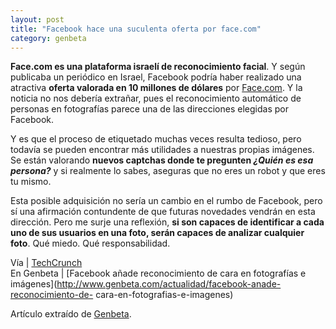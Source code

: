 ```yaml
---
layout: post
title: "Facebook hace una suculenta oferta por face.com"
category: genbeta
---
```




**Face.com es una plataforma israelí de reconocimiento facial**. Y según publicaba un periódico en Israel, Facebook podría haber realizado una atractiva **oferta valorada en 10 millones de dólares** por [Face.com](http://www.face.com). Y la noticia no nos debería extrañar, pues el reconocimiento automático de personas en fotografías parece una de las direcciones elegidas por Facebook.

Y es que el proceso de etiquetado muchas veces resulta tedioso, pero todavía
se pueden encontrar más utilidades a nuestras propias imágenes. Se están
valorando **nuevos captchas donde te pregunten _¿Quién es esa persona?_** y si
realmente lo sabes, aseguras que no eres un robot y que eres tu mismo.

Esta posible adquisición no sería un cambio en el rumbo de Facebook, pero sí
una afirmación contundente de que futuras novedades vendrán en esta dirección.
Pero me surje una reflexión, **si son capaces de identificar a cada uno de sus
usuarios en una foto, serán capaces de analizar cualquier foto**. Qué miedo.
Qué responsabilidad.

Vía | [TechCrunch](http://techcrunch.com/2011/01/31/facebook-face-com/)  
En Genbeta | [Facebook añade reconocimiento de cara en fotografías e
imágenes](http://www.genbeta.com/actualidad/facebook-anade-reconocimiento-de-
cara-en-fotografias-e-imagenes)

Artículo extraído de [Genbeta](http://www.genbeta.com).